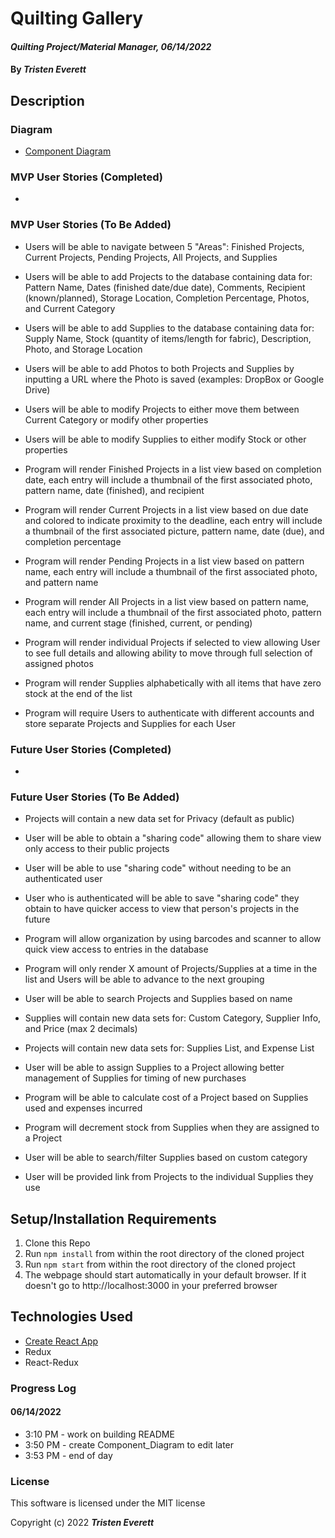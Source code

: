 # Quilting Gallery

#### _Quilting Project/Material Manager, 06/14/2022_

#### By _**Tristen Everett**_

## Description



### Diagram

* [Component Diagram](./Component_Diagram.html)

### MVP User Stories (Completed)

* 

### MVP User Stories (To Be Added)

* Users will be able to navigate between 5 "Areas": Finished Projects, Current Projects, Pending Projects, All Projects, and Supplies
* Users will be able to add Projects to the database containing data for: Pattern Name, Dates (finished date/due date), Comments, Recipient (known/planned), Storage Location, Completion Percentage, Photos, and Current Category
* Users will be able to add Supplies to the database containing data for: Supply Name, Stock (quantity of items/length for fabric), Description, Photo, and Storage Location
* Users will be able to add Photos to both Projects and Supplies by inputting a URL where the Photo is saved (examples: DropBox or Google Drive)
* Users will be able to modify Projects to either move them between Current Category or modify other properties
* Users will be able to modify Supplies to either modify Stock or other properties

* Program will render Finished Projects in a list view based on completion date, each entry will include a thumbnail of the first associated photo, pattern name, date (finished), and recipient
* Program will render Current Projects in a list view based on due date and colored to indicate proximity to the deadline, each entry will include a thumbnail of the first associated picture, pattern name, date (due), and completion percentage
* Program will render Pending Projects in a list view based on pattern name, each entry will include a thumbnail of the first associated photo, and pattern name
* Program will render All Projects in a list view based on pattern name, each entry will include a thumbnail of the first associated photo, pattern name, and current stage (finished, current, or pending)
* Program will render individual Projects if selected to view allowing User to see full details and allowing ability to move through full selection of assigned photos
* Program will render Supplies alphabetically with all items that have zero stock at the end of the list
* Program will require Users to authenticate with different accounts and store separate Projects and Supplies for each User

### Future User Stories (Completed)

* 

### Future User Stories (To Be Added)

* Projects will contain a new data set for Privacy (default as public)
* User will be able to obtain a "sharing code" allowing them to share view only access to their public projects
* User will be able to use "sharing code" without needing to be an authenticated user
* User who is authenticated will be able to save "sharing code" they obtain to have quicker access to view that person's projects in the future

* Program will allow organization by using barcodes and scanner to allow quick view access to entries in the database

* Program will only render X amount of Projects/Supplies at a time in the list and Users will be able to advance to the next grouping

* User will be able to search Projects and Supplies based on name

* Supplies will contain new data sets for: Custom Category, Supplier Info, and Price (max 2 decimals)
* Projects will contain new data sets for: Supplies List, and Expense List
* User will be able to assign Supplies to a Project allowing better management of Supplies for timing of new purchases
* Program will be able to calculate cost of a Project based on Supplies used and expenses incurred
* Program will decrement stock from Supplies when they are assigned to a Project
* User will be able to search/filter Supplies based on custom category
* User will be provided link from Projects to the individual Supplies they use

## Setup/Installation Requirements

1. Clone this Repo
2. Run `npm install` from within the root directory of the cloned project
3. Run `npm start` from within the root directory of the cloned project
4. The webpage should start automatically in your default browser. If it doesn't go to http://localhost:3000 in your preferred browser

## Technologies Used

* [Create React App](https://github.com/facebook/create-react-app)
* Redux
* React-Redux

### Progress Log
#### 06/14/2022
* 3:10 PM - work on building README
* 3:50 PM - create Component_Diagram to edit later
* 3:53 PM - end of day

### License

This software is licensed under the MIT license

Copyright (c) 2022 **_Tristen Everett_**